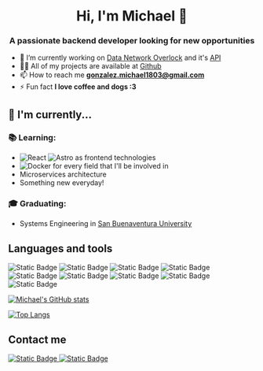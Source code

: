 <h1 align="center">Hi, I'm Michael 👋</h1>
<h3 align="center">A passionate backend developer looking for new opportunities</h3>

- 🔭 I’m currently working on [Data Network Overlock](https://github.com/DataNetworkOverlock/DNOProject) and it's [API](https://github.com/DataNetworkOverlock/dno-api)
- 👨‍💻 All of my projects are available at [Github](https://github.com/miklegonza)
- 📫 How to reach me **gonzalez.michael1803@gmail.com**
- ⚡ Fun fact **I love coffee and dogs :3**

##  :calendar: I'm currently...

<!--
### :bar_chart: working:

- At [Delivery Much Brasil](https://www.linkedin.com/company/delivery-much-brasil/) as Android Developer;
- Using ![Kotlin](https://img.shields.io/badge/-kotlin-006a71?&logo=kotlin) ![GitHub](https://img.shields.io/badge/-GitHub-181717?&logo=github) ![](https://img.shields.io/badge/-Git-black?style=plastic&logo=git) ![enter image description here](https://img.shields.io/badge/-Android-3e9e06?&logo=android) ![enter image description here](https://img.shields.io/badge/-gitflow-05a698?&logo=git);
 -->

### :books: Learning:

- ![React](https://img.shields.io/badge/React-61DAFB?&logo=react&logoColor=white) ![Astro](https://img.shields.io/badge/Astro-BC52EE?logo=astro&logoColor=white) as frontend technologies
- ![Docker](https://img.shields.io/badge/Docker-2496ED?&logo=docker&logoColor=white) for every field that I'll be involved in
- Microservices architecture
- Something new everyday! 

### :mortar_board: Graduating:

- Systems Engineering in [San Buenaventura University](https://www.usbbog.edu.co/)

## Languages and tools

<p>
    <img alt="Static Badge" src="https://img.shields.io/badge/Javascript-ffb833?style=for-the-badge&logo=Javascript&logoColor=ffb833&labelColor=black">
    <img alt="Static Badge" src="https://img.shields.io/badge/Typescript-3178c6?style=for-the-badge&logo=Typescript&logoColor=3178c6&labelColor=black">
    <img alt="Static Badge" src="https://img.shields.io/badge/NodeJS-339933?style=for-the-badge&logo=node.js&logoColor=339933&labelColor=black">
    <img alt="Static Badge" src="https://img.shields.io/badge/Java-ED8B00?style=for-the-badge&logo=openjdk&logoColor=ED8B00&labelColor=black">
    <img alt="Static Badge" src="https://img.shields.io/badge/MySQL-4479A1?style=for-the-badge&logo=mysql&logoColor=4479A1&labelColor=black">
    <img alt="Static Badge" src="https://img.shields.io/badge/HTML5-E34F26?style=for-the-badge&logo=html5&logoColor=E34F26&labelColor=black">
    <img alt="Static Badge" src="https://img.shields.io/badge/CSS-1572B6?style=for-the-badge&logo=css3&logoColor=1572B6&labelColor=black">
    <img alt="Static Badge" src="https://img.shields.io/badge/Git-F05032?style=for-the-badge&logo=git&logoColor=F05032&labelColor=black">
    <img alt="Static Badge" src="https://img.shields.io/badge/Digital_Ocean-0080FF?style=for-the-badge&logo=digitalocean&logoColor=0080FF&labelColor=black">
</p>

[![Michael's GitHub stats](https://github-readme-stats.vercel.app/api?username=miklegonza&theme=github_dark&show_icons=true&count_private=true&locale=en)](https://github.com/miklegonza)

[![Top Langs](https://github-readme-stats.vercel.app/api/top-langs/?username=miklegonza&theme=github_dark&layout=compact)](https://github.com/miklegonza)

## Contact me

<a href="https://www.linkedin.com/in/michael-gonzalez-dev/">
    <img alt="Static Badge" src="https://img.shields.io/badge/LinkedIn-0A66C2?style=for-the-badge&logo=linkedin&logoColor=0A66C2&labelColor=black">
</a>

<a href="mailto:gonzalez.michael1803@gmail.com">
    <img alt="Static Badge" src="https://img.shields.io/badge/Mail-EA4335?style=for-the-badge&logo=gmail&logoColor=EA4335&labelColor=black">
</a>

<!--
- 🔭 I’m currently working on ...
- 🌱 I’m currently learning ...
- 👯 I’m looking to collaborate on ...
- 🤔 I’m looking for help with ...
- 💬 Ask me about ...
- 📫 How to reach me: ...
- 😄 Pronouns: ...
- ⚡ Fun fact: ...
-->
